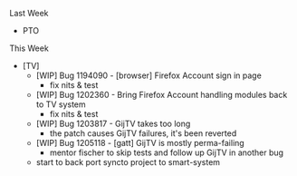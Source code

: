 Last Week

* PTO

This Week

* [TV]
  - [WIP] Bug 1194090 - [browser] Firefox Account sign in page
    - fix nits & test
  - [WIP] Bug 1202360 - Bring Firefox Account handling modules back to TV system
    - fix nits & test
  - [WIP] Bug 1203817 - GijTV takes too long
    - the patch causes GijTV failures, it's been reverted
  - [WIP] Bug 1205118 - [gatt] GijTV is mostly perma-failing
    - mentor fischer to skip tests and follow up GijTV in another bug
  - start to back port syncto project to smart-system
